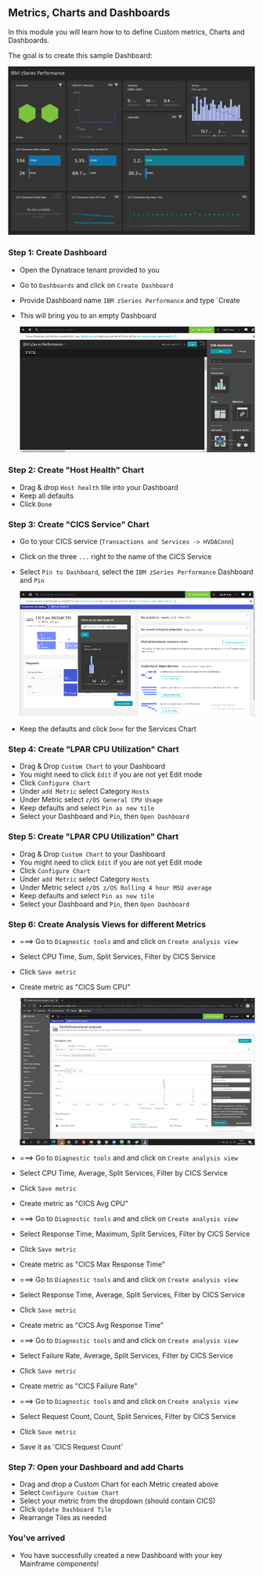 ## Metrics, Charts and Dashboards

In this module you will learn how to to define Custom metrics, Charts and Dashboards.

The goal is to create this sample Dashboard:

   ![Sample](../../assets/images/IBM_zSeries_Dashboard.png)

### Step 1: Create Dashboard
- Open the Dynatrace tenant provided to you
- Go to `Dashboards` and click on `Create Dashboard`
- Provide Dashboard name `IBM zSeries Performance` and type `Create
- This will bring you to an empty Dashboard

   ![Dashboard](../../assets/images/Dashboard.png)

### Step 2: Create "Host Health" Chart
- Drag & drop `Host health` tile into your Dashboard 
- Keep all defaults
- Click `Done`

### Step 3: Create "CICS Service" Chart
- Go to your CICS service (`Transactions and Services -> HVDACnnn`)
- Click on the three `...` right to the name of the CICS Service
- Select `Pin to Dashboard`, select the `IBM zSeries Performance` Dashboard and `Pin`

  ![Pin](../../assets/images/Pin.png)

- Keep the defaults and click `Done` for the Services Chart

### Step 4: Create "LPAR CPU Utilization" Chart
- Drag & Drop `Custom Chart` to your Dashboard 
- You might need to click `Edit` if you are not yet Edit mode
- Click `Configure Chart`
- Under `add Metric` select Category `Hosts`
- Under Metric select `z/OS General CPU Usage`
- Keep defaults and select `Pin as new tile`
- Select your Dashboard and `Pin`, then `Open Dashboard`

### Step 5: Create "LPAR CPU Utilization" Chart
- Drag & Drop `Custom Chart` to your Dashboard 
- You might need to click `Edit` if you are not yet Edit mode
- Click `Configure Chart`
- Under `add Metric` select Category `Hosts`
- Under Metric select `z/OS z/OS Rolling 4 hour MSU average`
- Keep defaults and select `Pin as new tile`
- Select your Dashboard and `Pin`, then `Open Dashboard`

### Step 6: Create Analysis Views for different Metrics
- ===> Go to `Diagnostic tools` and and click on `Create analysis view`
- Select CPU Time, Sum, Split Services, Filter by CICS Service
- Click `Save metric`
- Create metric as "CICS Sum CPU"

  ![SumCPU](../../assets/images/SumCPU.png)

- ===> Go to `Diagnostic tools` and and click on `Create analysis view`
- Select CPU Time, Average, Split Services, Filter by CICS Service
- Click `Save metric`
- Create metric as "CICS Avg CPU"

- ===> Go to `Diagnostic tools` and and click on `Create analysis view`
- Select Response Time, Maximum, Split Services, Filter by CICS Service
- Click `Save metric`
- Create metric as "CICS Max Response Time"

- ===> Go to `Diagnostic tools` and and click on `Create analysis view`
- Select Response Time, Average, Split Services, Filter by CICS Service
- Click `Save metric`
- Create metric as "CICS Avg Response Time"

- ===> Go to `Diagnostic tools` and and click on `Create analysis view`
- Select Failure Rate, Average, Split Services, Filter by CICS Service
- Click `Save metric`
- Create metric as "CICS Failure Rate"

- ===> Go to `Diagnostic tools` and and click on `Create analysis view`
- Select Request Count, Count, Split Services, Filter by CICS Service
- Click `Save metric`
- Save it as 'CICS Request Count'

### Step 7: Open your Dashboard and add Charts
- Drag and drop a Custom Chart for each Metric created above
- Select `Configure Custom Chart`
- Select your metric from the dropdown (should contain CICS)
- Click `Update Dashboard Tile`
- Rearrange Tiles as needed

### You've arrived
- You have successfully created a new Dashboard with your key Mainframe components! 





